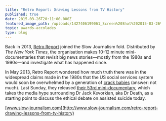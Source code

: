 ```yaml
---
title: "Retro Report: Drawing Lessons from TV History"
published: true
date: 2015-03-26T20:11:00.000Z
featured_image_path: /uploads/1427406199061_Screen%20Shot%202015-03-26%20at%205.42.52%20PM.png
topic: awards-accolades
type: blog
---
```


Back in 2013, [Retro Report](http://www.retroreport.org/) joined the Slow Journalism fold. Distributed by _The New York Times_, the organisation makes 10-12 minute mini-documentaries that revisit big news stories—mostly from the 1980s and 1990s—and investigate what has happened since.

In May 2013, Retro Report wondered how much truth there was in the widespread claims made in the 1980s that the US social services system would soon be overwhelmed by a generation of [crack babies](http://www.retroreport.org/video/crack-babies-a-tale-from-the-drug-wars/) (answer: not much). Last Sunday, they released [their 53rd mini-documentary](http://www.retroreport.org/video/a-right-to-die/), which takes the media hype surrounding Dr Jack Kevorkian, aka Dr Death, as a starting point to discuss the ethical debate on assisted suicide today.

[www.slow-journalism.com](http://www.slow-journalism.com/retro-report-drawing-lessons-from-tv-history)

